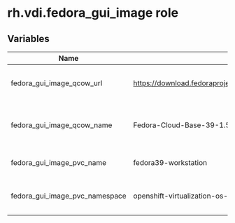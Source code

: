 # rh.vdi.fedora_gui_image role

## Variables
| Name | Default | Required | Description |
| --- | --- | --- | --- |
| fedora_gui_image_qcow_url | https://download.fedoraproject.org/pub/fedora/linux/releases/39/Cloud/x86_64/images/ | Yes | URL to pull base Fedora image from |
| fedora_gui_image_qcow_name | Fedora-Cloud-Base-39-1.5.x86_64.qcow2 | Yes | The name of the Fedora QCOW image |
| fedora_gui_image_pvc_name | fedora39-workstation | Yes | The name of the PVC to publish |
| fedora_gui_image_pvc_namespace | openshift-virtualization-os-images | Yes | Where the PVC is published to |